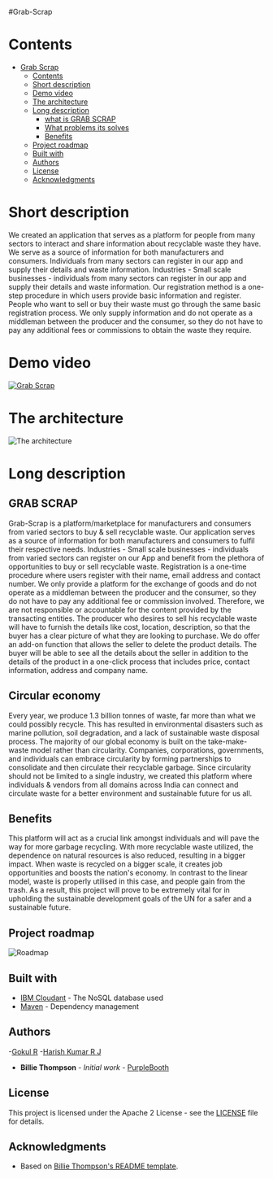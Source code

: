 #Grab-Scrap



# Contents

- [Grab Scrap](#Grab-Scrap)
  - [Contents](#contents)
  - [Short description](#short-description)
  - [Demo video](#demo-video)
  - [The architecture](#the-architecture)
  - [Long description](#long-description)
    - [what is GRAB SCRAP](#GRAB-SCRAP)
    - [What problems its solves](#Circular-economy)
    - [Benefits](#Benefits)
  - [Project roadmap](#project-roadmap)
  - [Built with](#built-with)
  - [Authors](#authors)
  - [License](#license)
  - [Acknowledgments](#acknowledgments)

# Short description

We created an application that serves as a platform for people from many sectors to interact and share information about recyclable waste they have. We serve as a source of information for both manufacturers and consumers. Individuals from many sectors can register in our app and supply their details and waste information. Industries - Small scale businesses - individuals from many sectors can register in our app and supply their details and waste information. Our registration method is a one-step procedure in which users provide basic information and register. People who want to sell or buy their waste must go through the same basic registration process. We only supply information and do not operate as a middleman between the producer and the consumer, so they do not have to pay any additional fees or commissions to obtain the waste they require.

# Demo video

[![Grab Scrap](https://raw.githubusercontent.com/anonymous-me236/Grab_Scrap/main/GRAB%20SCRAP.jpeg)](https://youtu.be/-NrSJHKX2-o "GRAB SCRAP")

# The architecture

![The architecture](https://raw.githubusercontent.com/anonymous-me236/Grab_Scrap/main/ARCHITECTURE.jpg)


# Long description

## GRAB SCRAP
Grab-Scrap is a platform/marketplace for manufacturers and consumers from varied sectors to buy & sell recyclable waste. Our application serves as a source of information for both manufacturers and consumers to fulfil their respective needs. Industries - Small scale businesses - individuals from varied sectors can register on our App and benefit from the plethora of opportunities to buy or sell recyclable waste. Registration is a one-time procedure where users register with their name, email address and contact number. We only provide a platform for the exchange of goods and do not operate as a middleman between the producer and the consumer, so they do not have to pay any additional fee or commission involved. Therefore, we are not responsible or accountable for the content provided by the transacting entities. The producer who desires to sell his recyclable waste will have to furnish the details like cost, location, description, so that the buyer has a clear picture of what they are looking to purchase. We do offer an add-on function that allows the seller to delete the product details. The buyer will be able to see all the details about the seller in addition to the details of the product in a one-click process that includes price, contact information, address and company name. 
## Circular economy
Every year, we produce 1.3 billion tonnes of waste, far more than what we could possibly recycle. This has resulted in environmental disasters such as marine pollution, soil degradation, and a lack of sustainable waste disposal process. The majority of our global economy is built on the take-make-waste model rather than circularity. Companies, corporations, governments, and individuals can embrace circularity by forming partnerships to consolidate and then circulate their recyclable garbage. Since circularity should not be limited to a single industry, we created this platform where individuals & vendors from all domains across India can connect and circulate waste for a better environment and sustainable future for us all.
## Benefits
This platform will act as a crucial link amongst individuals and will pave the way for more garbage recycling.
With more recyclable waste utilized, the dependence on natural resources is also reduced, resulting in a bigger impact. 
When waste is recycled on a bigger scale, it creates job opportunities and boosts the nation's economy. 
In contrast to the linear model, waste is properly utilised in this case, and people gain from the trash. 
As a result, this project will prove to be extremely vital for in upholding the sustainable development goals of the UN for a safer and a sustainable future.



## Project roadmap

![Roadmap](https://raw.githubusercontent.com/anonymous-me236/Grab_Scrap/main/SOLUTION_ROADMAP.jpeg)

## Built with

- [IBM Cloudant](https://cloud.ibm.com/catalog?search=cloudant#search_results) - The NoSQL database used
- [Maven](https://maven.apache.org/) - Dependency management

## Authors

-[Gokul R](https://github.com/gokul2507)
-[Harish Kumar R J](https://github.com/anonymous-me236)

- **Billie Thompson** - _Initial work_ - [PurpleBooth](https://github.com/PurpleBooth)

## License

This project is licensed under the Apache 2 License - see the [LICENSE](LICENSE) file for details.

## Acknowledgments

- Based on [Billie Thompson's README template](https://gist.github.com/PurpleBooth/109311bb0361f32d87a2).
